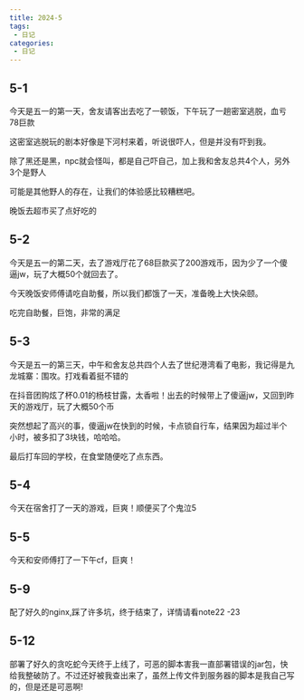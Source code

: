 ```yaml
---
title: 2024-5
tags:
 - 日记
categories: 
 - 日记
---
```


## 5-1
今天是五一的第一天，舍友请客出去吃了一顿饭，下午玩了一趟密室逃脱，血亏78巨款

这密室逃脱玩的剧本好像是下河村来着，听说很吓人，但是并没有吓到我。

除了黑还是黑，npc就会怪叫，都是自己吓自己，加上我和舍友总共4个人，另外3个是野人

可能是其他野人的存在，让我们的体验感比较糟糕吧。

晚饭去超市买了点好吃的

## 5-2

今天是五一的第二天，去了游戏厅花了68巨款买了200游戏币，因为少了一个傻逼jw，玩了大概50个就回去了。

今天晚饭安师傅请吃自助餐，所以我们都饿了一天，准备晚上大快朵颐。

吃完自助餐，巨饱，非常的满足

## 5-3

今天是五一的第三天，中午和舍友总共四个人去了世纪港湾看了电影，我记得是九龙城寨：围攻。打戏看着挺不错的

在抖音团购炫了杯0.01的杨枝甘露，太香啦！出去的时候带上了傻逼jw，又回到昨天的游戏厅，玩了大概50个币

突然想起了高兴的事，傻逼jw在快到的时候，卡点锁自行车，结果因为超过半个小时，被多扣了3块钱，哈哈哈。

最后打车回的学校，在食堂随便吃了点东西。

## 5-4

今天在宿舍打了一天的游戏，巨爽！顺便买了个鬼泣5

## 5-5

今天和安师傅打了一下午cf，巨爽！

## 5-9
配了好久的nginx,踩了许多坑，终于结束了，详情请看note22 -23

## 5-12
部署了好久的贪吃蛇今天终于上线了，可恶的脚本害我一直部署错误的jar包，快给我整破防了。不过还好被我查出来了，虽然上传文件到服务器的脚本是我自己写的，但是还是可恶啊!


